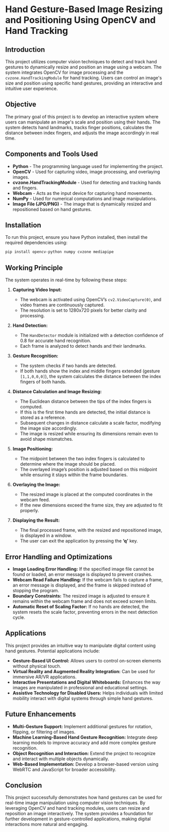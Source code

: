 # **Hand Gesture-Based Image Resizing and Positioning Using OpenCV and Hand Tracking**  

## **Introduction**  
This project utilizes computer vision techniques to detect and track hand gestures to dynamically resize and position an image using a webcam. The system integrates OpenCV for image processing and the `cvzone.HandTrackingModule` for hand tracking. Users can control an image's size and position using specific hand gestures, providing an interactive and intuitive user experience.  

## **Objective**  
The primary goal of this project is to develop an interactive system where users can manipulate an image's scale and position using their hands. The system detects hand landmarks, tracks finger positions, calculates the distance between index fingers, and adjusts the image accordingly in real time.  

## **Components and Tools Used**  
- **Python** - The programming language used for implementing the project.  
- **OpenCV** - Used for capturing video, image processing, and overlaying images.  
- **cvzone.HandTrackingModule** - Used for detecting and tracking hands and fingers.  
- **Webcam** - Acts as the input device for capturing hand movements.  
- **NumPy** - Used for numerical computations and image manipulations.  
- **Image File (JPG/PNG)** - The image that is dynamically resized and repositioned based on hand gestures.  

## **Installation**  
To run this project, ensure you have Python installed, then install the required dependencies using:  

```bash
pip install opencv-python numpy cvzone mediapipe
```

## **Working Principle**  
The system operates in real-time by following these steps:  

1. **Capturing Video Input:**  
   - The webcam is activated using OpenCV’s `cv2.VideoCapture(0)`, and video frames are continuously captured.  
   - The resolution is set to 1280x720 pixels for better clarity and processing.  

2. **Hand Detection:**  
   - The `HandDetector` module is initialized with a detection confidence of 0.8 for accurate hand recognition.  
   - Each frame is analyzed to detect hands and their landmarks.  

3. **Gesture Recognition:**  
   - The system checks if two hands are detected.  
   - If both hands show the index and middle fingers extended (gesture `[1,1,0,0,0]`), the system calculates the distance between the index fingers of both hands.  

4. **Distance Calculation and Image Resizing:**  
   - The Euclidean distance between the tips of the index fingers is computed.  
   - If this is the first time hands are detected, the initial distance is stored as a reference.  
   - Subsequent changes in distance calculate a scale factor, modifying the image size accordingly.  
   - The image is resized while ensuring its dimensions remain even to avoid shape mismatches.  

5. **Image Positioning:**  
   - The midpoint between the two index fingers is calculated to determine where the image should be placed.  
   - The overlayed image’s position is adjusted based on this midpoint while ensuring it stays within the frame boundaries.  

6. **Overlaying the Image:**  
   - The resized image is placed at the computed coordinates in the webcam feed.  
   - If the new dimensions exceed the frame size, they are adjusted to fit properly.  

7. **Displaying the Result:**  
   - The final processed frame, with the resized and repositioned image, is displayed in a window.  
   - The user can exit the application by pressing the **‘q’** key.  

## **Error Handling and Optimizations**  
- **Image Loading Error Handling:** If the specified image file cannot be found or loaded, an error message is displayed to prevent crashes.  
- **Webcam Read Failure Handling:** If the webcam fails to capture a frame, an error message is displayed, and the frame is skipped instead of stopping the program.  
- **Boundary Constraints:** The resized image is adjusted to ensure it remains within the webcam frame and does not exceed screen limits.  
- **Automatic Reset of Scaling Factor:** If no hands are detected, the system resets the scale factor, preventing errors in the next detection cycle.  

## **Applications**  
This project provides an intuitive way to manipulate digital content using hand gestures. Potential applications include:  
- **Gesture-Based UI Control:** Allows users to control on-screen elements without physical touch.  
- **Virtual Reality and Augmented Reality Integration:** Can be used for immersive AR/VR applications.  
- **Interactive Presentations and Digital Whiteboards:** Enhances the way images are manipulated in professional and educational settings.  
- **Assistive Technology for Disabled Users:** Helps individuals with limited mobility interact with digital systems through simple hand gestures.  

## **Future Enhancements**  
- **Multi-Gesture Support:** Implement additional gestures for rotation, flipping, or filtering of images.  
- **Machine Learning-Based Hand Gesture Recognition:** Integrate deep learning models to improve accuracy and add more complex gesture recognition.  
- **Object Recognition and Interaction:** Extend the project to recognize and interact with multiple objects dynamically.  
- **Web-Based Implementation:** Develop a browser-based version using WebRTC and JavaScript for broader accessibility.  

## **Conclusion**  
This project successfully demonstrates how hand gestures can be used for real-time image manipulation using computer vision techniques. By leveraging OpenCV and hand tracking modules, users can resize and reposition an image interactively. The system provides a foundation for further development in gesture-controlled applications, making digital interactions more natural and engaging.  


